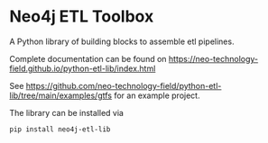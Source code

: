 # Neo4j ETL Toolbox

A Python library of building blocks to assemble etl pipelines.

Complete documentation can be found on https://neo-technology-field.github.io/python-etl-lib/index.html

See https://github.com/neo-technology-field/python-etl-lib/tree/main/examples/gtfs for an example project.


The library can be installed via 

```bash
pip install neo4j-etl-lib
```
